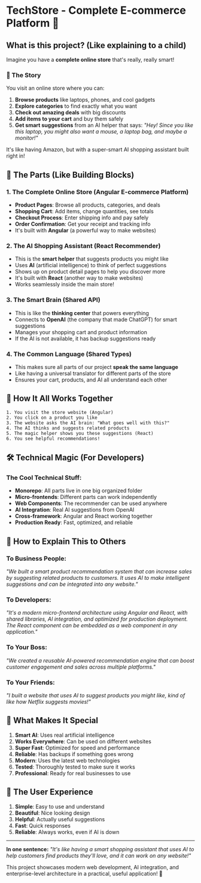 # TechStore - Complete E-commerce Platform 🛒

## What is this project? (Like explaining to a child)

Imagine you have a **complete online store** that's really, really smart! 

### 🏪 The Story
You visit an online store where you can:
1. **Browse products** like laptops, phones, and cool gadgets
2. **Explore categories** to find exactly what you want
3. **Check out amazing deals** with big discounts
4. **Add items to your cart** and buy them safely
5. **Get smart suggestions** from an AI helper that says: *"Hey! Since you like this laptop, you might also want a mouse, a laptop bag, and maybe a monitor!"*

It's like having Amazon, but with a super-smart AI shopping assistant built right in!

## 🧩 The Parts (Like Building Blocks)

### 1. **The Complete Online Store** (Angular E-commerce Platform)
- **Product Pages**: Browse all products, categories, and deals
- **Shopping Cart**: Add items, change quantities, see totals
- **Checkout Process**: Enter shipping info and pay safely
- **Order Confirmation**: Get your receipt and tracking info
- It's built with **Angular** (a powerful way to make websites)

### 2. **The AI Shopping Assistant** (React Recommender)
- This is the **smart helper** that suggests products you might like
- Uses **AI** (artificial intelligence) to think of perfect suggestions
- Shows up on product detail pages to help you discover more
- It's built with **React** (another way to make websites)
- Works seamlessly inside the main store!

### 3. **The Smart Brain** (Shared API)
- This is like the **thinking center** that powers everything
- Connects to **OpenAI** (the company that made ChatGPT) for smart suggestions
- Manages your shopping cart and product information
- If the AI is not available, it has backup suggestions ready

### 4. **The Common Language** (Shared Types)
- This makes sure all parts of our project **speak the same language**
- Like having a universal translator for different parts of the store
- Ensures your cart, products, and AI all understand each other

## 🎪 How It All Works Together

```
1. You visit the store website (Angular)
2. You click on a product you like
3. The website asks the AI brain: "What goes well with this?"
4. The AI thinks and suggests related products
5. The magic helper shows you these suggestions (React)
6. You see helpful recommendations!
```

## 🛠️ Technical Magic (For Developers)

### The Cool Technical Stuff:
- **Monorepo**: All parts live in one big organized folder
- **Micro-frontends**: Different parts can work independently
- **Web Components**: The recommender can be used anywhere
- **AI Integration**: Real AI suggestions from OpenAI
- **Cross-framework**: Angular and React working together
- **Production Ready**: Fast, optimized, and reliable

## 🎯 How to Explain This to Others

### **To Business People:**
*"We built a smart product recommendation system that can increase sales by suggesting related products to customers. It uses AI to make intelligent suggestions and can be integrated into any website."*

### **To Developers:**
*"It's a modern micro-frontend architecture using Angular and React, with shared libraries, AI integration, and optimized for production deployment. The React component can be embedded as a web component in any application."*

### **To Your Boss:**
*"We created a reusable AI-powered recommendation engine that can boost customer engagement and sales across multiple platforms."*

### **To Your Friends:**
*"I built a website that uses AI to suggest products you might like, kind of like how Netflix suggests movies!"*

## 🚀 What Makes It Special

1. **Smart AI**: Uses real artificial intelligence
2. **Works Everywhere**: Can be used on different websites
3. **Super Fast**: Optimized for speed and performance
4. **Reliable**: Has backups if something goes wrong
5. **Modern**: Uses the latest web technologies
6. **Tested**: Thoroughly tested to make sure it works
7. **Professional**: Ready for real businesses to use

## 🎨 The User Experience

1. **Simple**: Easy to use and understand
2. **Beautiful**: Nice looking design
3. **Helpful**: Actually useful suggestions
4. **Fast**: Quick responses
5. **Reliable**: Always works, even if AI is down

---

**In one sentence:** *"It's like having a smart shopping assistant that uses AI to help customers find products they'll love, and it can work on any website!"* 

This project showcases modern web development, AI integration, and enterprise-level architecture in a practical, useful application! 🌟